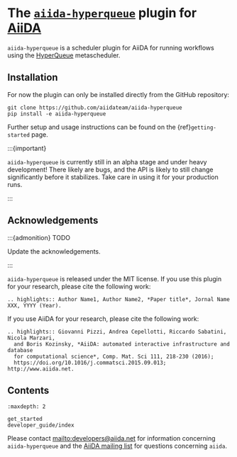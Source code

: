 # The [`aiida-hyperqueue`](http://github.com/aiidateam/aiida-hyperqueue) plugin for [AiiDA]

`aiida-hyperqueue` is a scheduler plugin for AiiDA for running workflows using the [HyperQueue] metascheduler.

## Installation

For now the plugin can only be installed directly from the GitHub repository:

```
git clone https://github.com/aiidateam/aiida-hyperqueue
pip install -e aiida-hyperqueue
```

Further setup and usage instructions can be found on the {ref}`getting-started` page.

:::{important}

`aiida-hyperqueue` is currently still in an alpha stage and under heavy development!
There likely are bugs, and the API is likely to still change significantly before it stabilizes.
Take care in using it for your production runs.

:::

## Acknowledgements

:::{admonition} TODO

Update the acknowledgements.

:::

`aiida-hyperqueue` is released under the MIT license.
If you use this plugin for your research, please cite the following work:

```{eval-rst}
.. highlights:: Author Name1, Author Name2, *Paper title*, Jornal Name XXX, YYYY (Year).
```

If you use AiiDA for your research, please cite the following work:

```{eval-rst}
.. highlights:: Giovanni Pizzi, Andrea Cepellotti, Riccardo Sabatini, Nicola Marzari,
  and Boris Kozinsky, *AiiDA: automated interactive infrastructure and database
  for computational science*, Comp. Mat. Sci 111, 218-230 (2016);
  https://doi.org/10.1016/j.commatsci.2015.09.013; http://www.aiida.net.
```

## Contents

```{toctree}
:maxdepth: 2

get_started
developer_guide/index
```

Please contact <mailto:developers@aiida.net> for information concerning `aiida-hyperqueue` and the [AiiDA mailing list](http://www.aiida.net/mailing-list/) for questions concerning `aiida`.

<!-- - {ref}`search` -->

[aiida]: http://www.aiida.net
[HyperQueue]: https://it4innovations.github.io/hyperqueue/stable/

